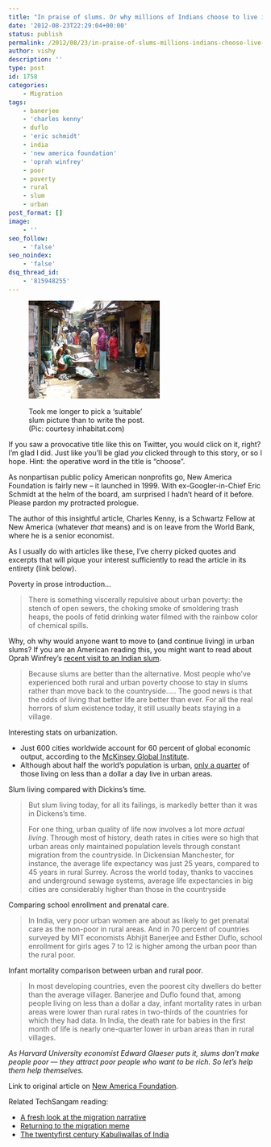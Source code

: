 ```yaml
---
title: "In praise of slums. Or why millions of Indians choose to live in urban squalor"
date: '2012-08-23T22:29:04+00:00'
status: publish
permalink: /2012/08/23/in-praise-of-slums-millions-indians-choose-live-urban-squalor
author: vishy
description: ''
type: post
id: 1758
categories:
    - Migration
tags:
    - banerjee
    - 'charles kenny'
    - duflo
    - 'eric schmidt'
    - india
    - 'new america foundation'
    - 'oprah winfrey'
    - poor
    - poverty
    - rural
    - slum
    - urban
post_format: []
image:
    - ''
seo_follow:
    - 'false'
seo_noindex:
    - 'false'
dsq_thread_id:
    - '815948255'
---
```

<figure aria-describedby="caption-attachment-1762" class="wp-caption alignleft" id="attachment_1762" style="width: 260px">

[![](../../../../uploads/2012/08/slum_pic_inhabitat_com.jpeg "slum_pic_inhabitat_com")](../../../../uploads/2012/08/slum_pic_inhabitat_com.jpeg)<figcaption class="wp-caption-text" id="caption-attachment-1762">Took me longer to pick a ‘suitable’ slum picture than to write the post. (Pic: courtesy inhabitat.com)</figcaption></figure>

If you saw a provocative title like this on Twitter, you would click on it, right? I’m glad I did. Just like you’ll be glad *you* clicked through to this story, or so I hope. Hint: the operative word in the title is “choose”.

As nonpartisan public policy American nonprofits go, New America Foundation is fairly new – it launched in 1999. With ex-Googler-in-Chief Eric Schmidt at the helm of the board, am surprised I hadn’t heard of it before. Please pardon my protracted prologue.

The author of this insightful article, Charles Kenny, is a Schwartz Fellow at New America (whatever *that* means) and is on leave from the World Bank, where he is a senior economist.

As I usually do with articles like these, I’ve cherry picked quotes and excerpts that will pique your interest sufficiently to read the article in its entirety (link below).

Poverty in prose introduction…

> There is something viscerally repulsive about urban poverty: the stench of open sewers, the choking smoke of smoldering trash heaps, the pools of fetid drinking water filmed with the rainbow color of chemical spills.

Why, oh why would anyone want to move to (and continue living) in urban slums? If you are an American reading this, you might want to read about Oprah Winfrey’s [recent visit to an Indian slum](http://www.firstpost.com/bollywood/you-still-eat-with-your-hands-oprahs-magical-mystery-tour-of-india-385494.html).

> Because slums are better than the alternative. Most people who’ve experienced both rural and urban poverty choose to stay in slums rather than move back to the countryside….. The good news is that the odds of living that better life are better than ever. For all the real horrors of slum existence today, it still usually beats staying in a village.

Interesting stats on urbanization.

- Just 600 cities worldwide account for 60 percent of global economic output, according to the [McKinsey Global Institute](http://www.mckinsey.com/insights/mgi/research/urbanization/urban_world).
- Although about half the world’s population is urban, [only a quarter](http://onlinelibrary.wiley.com/doi/10.1111/j.1728-4457.2007.00193.x/abstract) of those living on less than a dollar a day live in urban areas.

Slum living compared with Dickins’s time.

> But slum living today, for all its failings, is markedly better than it was in Dickens’s time.
> 
> For one thing, urban quality of life now involves a lot more *actual living*. Through most of history, death rates in cities were so high that urban areas only maintained population levels through constant migration from the countryside. In Dickensian Manchester, for instance, the average life expectancy was just 25 years, compared to 45 years in rural Surrey. Across the world today, thanks to vaccines and underground sewage systems, average life expectancies in big cities are considerably higher than those in the countryside

Comparing school enrollment and prenatal care.

> In India, very poor urban women are about as likely to get prenatal care as the non-poor in rural areas. And in 70 percent of countries surveyed by MIT economists Abhijit Banerjee and Esther Duflo, school enrollment for girls ages 7 to 12 is higher among the urban poor than the rural poor.

Infant mortality comparison between urban and rural poor.

> In most developing countries, even the poorest city dwellers do better than the average villager. Banerjee and Duflo found that, among people living on less than a dollar a day, infant mortality rates in urban areas were lower than rural rates in two-thirds of the countries for which they had data. In India, the death rate for babies in the first month of life is nearly one-quarter lower in urban areas than in rural villages.

*As Harvard University economist Edward Glaeser puts it, slums don’t make people poor — they attract poor people who want to be rich. So let’s help them help themselves.*

Link to original article on [New America Foundation](http://www.newamerica.net/publications/articles/2012/in_praise_of_slums_70569).

Related TechSangam reading:

- [A fresh look at the migration narrative](http://www.techsangam.com/2011/05/10/a-fresh-look-at-the-migration-narrative/)
- [Returning to the migration meme](http://www.techsangam.com/2012/03/09/returning-to-the-migration-meme/)
- [The twentyfirst century Kabuliwallas of India](http://www.techsangam.com/2011/04/19/the-twentyfirst-century-kabuliwalas-of-india/)